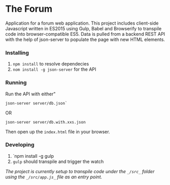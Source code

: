 # The Forum 

Application for a forum web application.  This project includes client-side Javascript written in ES2015 using Gulp, Babel and Browserify to transpile code into browser-compatible ES5.  Data is pulled from a backend REST API with the help of json-server to populate the page with new HTML elements.   


### Installing

1.  `npm install` to resolve dependecies
2.  `nom install -g json-server` for the API

### Running

Run the API with either" 
```
json-server server/db.json`
```
OR 
```
json-server server/db.with.xxs.json
```
Then open up the `index.html` file in your browser.
### Developing
1. `npm install -g gulp
2. `gulp` should transpile and trigger the watch

*The project is currently setup to transpile code under the `_/src_` folder using the `_/src/app.js_` file as an entry point.*

